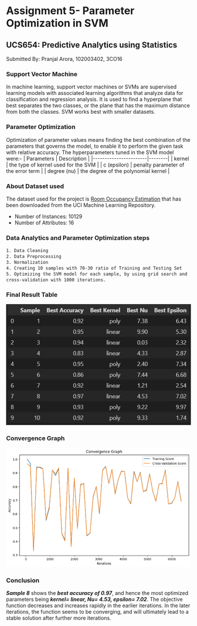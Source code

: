 # Assignment 5- Parameter Optimization in SVM
## UCS654: Predictive Analytics using Statistics

Submitted By: Pranjal Arora, 102003402, 3CO16

### Support Vector Machine
In machine learning, support vector machines or SVMs are supervised learning models with associated learning algorithms that analyze data for classification and regression analysis. It is used to find a hyperplane that best separates the two classes, or the plane that has the maximum distance from both the classes. SVM works best with smaller datasets.

### Parameter Optimization
Optimization of parameter values means finding the best combination of the parameters that governs the model, to enable it to perform the given task with relative accuracy.
The hyperparameters tuned in the SVM model were:- 
| Parameters | Description  |
|-----------------------|--------|
| kernel | the type of kernel used for the SVM    |
| c (epsilon) | penalty parameter of the error term  |
| degree (nu) | the degree of the polynomial kernel     |


### About Dataset used
The dataset used for the project is [Room Occupancy Estimation](https://archive.ics.uci.edu/ml/datasets/Room+Occupancy+Estimation#) that has been downloaded from the UCI Machine Learning Repository. 
- Number of Instances: 10129
- Number of Attributes: 16

### Data Analytics and Parameter Optimization steps 
    1. Data Cleaning
    2. Data Preprocessing
    3. Normalization
    4. Creating 10 samples with 70-30 ratio of Training and Testing Set
    5. Optimizing the SVM model for each sample, by using grid search and cross-validation with 1000 iterations.


### Final Result Table
![Result](https://github.com/pranjal-arora/parameter-optimization-of-SVM/blob/master/results/result.png?raw=true)

### Convergence Graph
![Convergence Graph](https://github.com/pranjal-arora/parameter-optimization-of-SVM/blob/master/results/output.png?raw=true)

### Conclusion
***Sample 8*** shows the ***best accuracy of 0.97***, and hence the most optimized parameters being ***kernel= linear, Nu= 4.53, epsilon= 7.02***. The objective function decreases and increases rapidly in the earlier iterations. In the later iterations, the function seems to be converging, and will ultimately lead to a stable solution after further more iterations.
